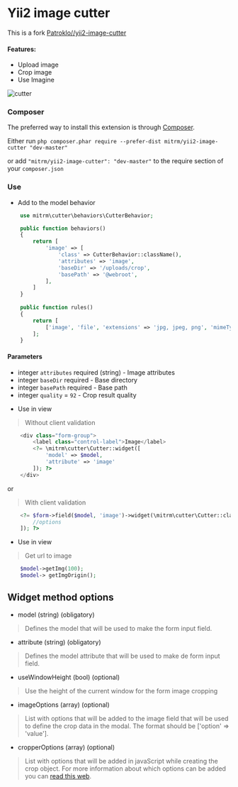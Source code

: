 # Yii2 image cutter

This is a fork [Patroklo//yii2-image-cutter](https://github.com/davfervaz/yii2-image-cutter)

#### Features:
- Upload image
- Crop image
- Use Imagine

![cutter](https://cloud.githubusercontent.com/assets/9282021/8411519/fd601b0e-1e8c-11e5-83a5-1f8c4195f562.jpg)

### Composer

The preferred way to install this extension is through [Composer](http://getcomposer.org/).

Either run ```php composer.phar require --prefer-dist mitrm/yii2-image-cutter "dev-master"```

or add ```"mitrm/yii2-image-cutter": "dev-master"``` to the require section of your ```composer.json```

### Use

* Add to the model behavior

```php
    use mitrm\cutter\behaviors\CutterBehavior;

    public function behaviors()
    {
        return [
            'image' => [
                'class' => CutterBehavior::className(),
                'attributes' => 'image',
                'baseDir' => '/uploads/crop',
                'basePath' => '@webroot',
            ],
        ]
    }
    
    public function rules()
    {
        return [
            ['image', 'file', 'extensions' => 'jpg, jpeg, png', 'mimeTypes' => 'image/jpeg, image/png'],
        ];
    }
```

#### Parameters
- integer `attributes` required (string) - Image attributes
- integer `baseDir` required - Base directory
- integer `basePath` required - Base path
- integer `quality` =  `92` - Crop result quality

* Use in view
> Without client validation

```php
    <div class="form-group">
        <label class="control-label">Image</label>
        <?= \mitrm\cutter\Cutter::widget([
            'model' => $model,
            'attribute' => 'image'
        ]); ?>
    </div>
```

or

> With client validation

```php
    <?= $form->field($model, 'image')->widget(\mitrm\cutter\Cutter::className(), [
        //options
    ]); ?>
```

* Use in view

> Get url to image

```php
    $model->getImg(100);
    $model-> getImgOrigin();
```
## Widget method options

* model (string) (obligatory)
> Defines the model that will be used to make the form input field.

* attribute (string) (obligatory)
> Defines the model attribute that will be used to make de form input field.

* useWindowHeight (bool) (optional)
> Use the height of the current window for the form image cropping

* imageOptions (array) (optional)
> List with options that will be added to the image field that will be used to define the crop data in the modal. The format should be ['option' => 'value'].

* cropperOptions (array) (optional)
> List with options that will be added in javaScript while creating the crop object. For more information about which options can be added you can [read this web](https://github.com/fengyuanchen/cropper#options).
